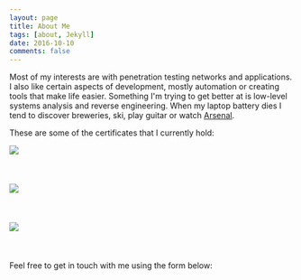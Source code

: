 ```yaml
---
layout: page
title: About Me
tags: [about, Jekyll]
date: 2016-10-10
comments: false
---
```


Most of my interests are with penetration testing networks and applications. I also like certain aspects of development, mostly automation or creating tools that make life easier. Something I'm trying to get better at is low-level systems analysis and reverse engineering. When my laptop battery dies I tend to discover breweries, ski, play guitar or watch <a href="https://www.reddit.com/r/gunners">Arsenal</a>.

These are some of the certificates that I currently hold:

<a href="https://www.offensive-security.com/information-security-certifications/oscp-offensive-security-certified-professional/"><img style="float: left;" src="https://raw.githubusercontent.com/skahwah/skahwah.github.io/master/_data/certs/oscp.png" /></a>
<br>
<br>
<br>
<br>
<a href="https://www.offensive-security.com/information-security-certifications/oswp-offensive-security-wireless-professional/"><img style="float: left;" src="https://raw.githubusercontent.com/skahwah/skahwah.github.io/master/_data/certs/oswp.png" /></a>    
<br>
<br>
<br>
<a href="http://www.securitytube-training.com/online-courses/securitytube-linux-assembly-expert/"><img style="float: left;" src="https://raw.githubusercontent.com/skahwah/skahwah.github.io/master/_data/certs/slae.png" /></a>
<br>
<br>
<br>
<br>
Feel free to get in touch with me using the form below:

<div style="text-align: left;">
<a href="http://www.foxyform.com/" id="foxyform_embed_link_655800"></a>
<script type="text/javascript">
(function(d, t){
   var g = d.createElement(t),
       s = d.getElementsByTagName(t)[0];
   g.src = "http://www.foxyform.com/js.php?id=655800&sec_hash=4431709aa98&width=350px";
   s.parentNode.insertBefore(g, s);
}(document, "script"));
</script></div>
